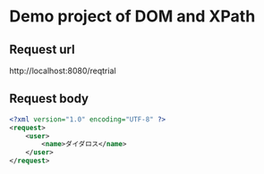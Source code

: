 # Demo project of DOM and XPath

## Request url
http://localhost:8080/reqtrial

## Request body
```xml
<?xml version="1.0" encoding="UTF-8" ?>
<request>
    <user>
        <name>ダイダロス</name>
    </user>
</request>
```

